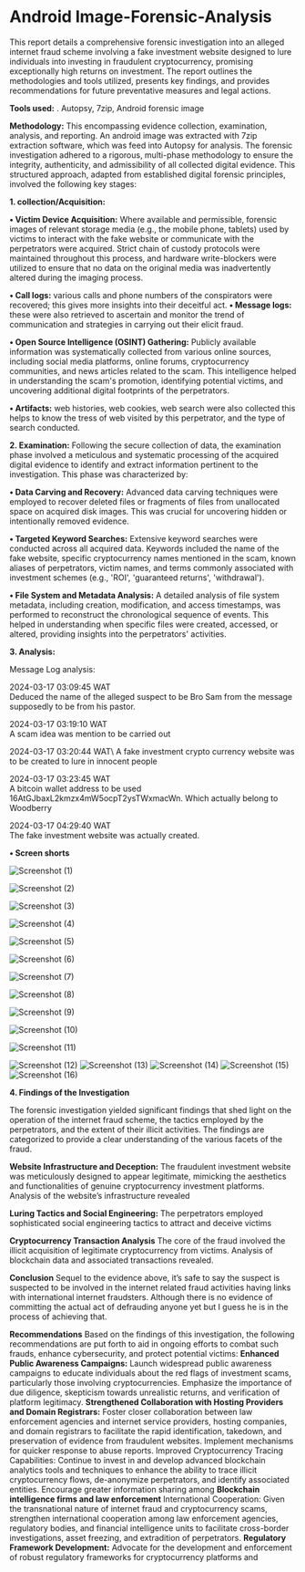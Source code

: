 # Android Image-Forensic-Analysis

This report details a comprehensive forensic investigation into an alleged internet
fraud scheme involving a fake investment website designed to lure individuals into
investing in fraudulent cryptocurrency, promising exceptionally high returns on
investment.
The report outlines the methodologies and tools utilized, presents key findings, and
provides recommendations for future preventative measures and legal actions.

**Tools used:** . Autopsy, 7zip, Android forensic image

**Methodology:** This encompassing evidence collection, examination, analysis, and reporting. An android image was extracted with 7zip extraction software, which was feed into Autopsy for analysis. The forensic investigation adhered to a rigorous, multi-phase methodology to ensure
the integrity, authenticity, and admissibility of all collected digital evidence. This
structured approach, adapted from established digital forensic principles, involved the
following key stages:

 **1.	collection/Acquisition:**
 
  **• Victim Device Acquisition:** Where available and permissible, forensic images of
relevant storage media (e.g., the mobile phone, tablets) used by victims to interact with the fake website or communicate with
the perpetrators were acquired. Strict chain of custody protocols were
maintained throughout this process, and hardware write-blockers were utilized
to ensure that no data on the original media was inadvertently altered during the
imaging process.

**•	Call logs:** various calls and phone numbers of the conspirators were recovered; this gives more insights into their deceitful act.
**•	Message logs:**  these were also retrieved to ascertain and monitor the trend of communication and strategies in carrying out their elicit fraud.

**•	Open Source Intelligence (OSINT) Gathering:**  Publicly available information
was systematically collected from various online sources, including social media
platforms, online forums, cryptocurrency communities, and news articles related
to the scam. This intelligence helped in understanding the scam's promotion,
identifying potential victims, and uncovering additional digital footprints of the
perpetrators.

**•	Artifacts:** web histories, web cookies, web search were also collected this helps to know the tress of web visited by this perpetrator, and the type of search conducted.

**2.	Examination:** Following the secure collection of data, the examination phase involved a meticulous and systematic processing of the acquired digital evidence to identify and extract information pertinent to the investigation. This phase was characterized by:

**•	Data Carving and Recovery:** Advanced data carving techniques were employed
to recover deleted files or fragments of files from unallocated space on acquired
disk images. This was crucial for uncovering hidden or intentionally removed
evidence.

**•	Targeted Keyword Searches:** Extensive keyword searches were conducted
across all acquired data. Keywords included the name of the fake website,
specific cryptocurrency names mentioned in the scam, known aliases of
perpetrators, victim names, and terms commonly associated with investment
schemes (e.g., 'ROI', 'guaranteed returns', 'withdrawal').

**•	File System and Metadata Analysis:** A detailed analysis of file system metadata,
including creation, modification, and access timestamps, was performed to
reconstruct the chronological sequence of events. This helped in understanding
when specific files were created, accessed, or altered, providing insights into the
perpetrators' activities.

**3.	Analysis:**

Message Log analysis:

2024-03-17 03:09:45 WAT\
Deduced the name of the alleged suspect to be Bro Sam from the message supposedly to be from his pastor.

2024-03-17 03:19:10 WAT\
A scam idea was mention to be carried out

2024-03-17 03:20:44 WAT\ 
A fake investment crypto currency website was to be created to lure in innocent people

2024-03-17 03:23:45 WAT\
A bitcoin wallet address to be used 16AtGJbaxL2kmzx4mW5ocpT2ysTWxmacWn. Which actually belong to Woodberry

2024-03-17 04:29:40 WAT\
The fake investment website was actually created.

**•	Screen shorts**


![Screenshot (1)](https://github.com/user-attachments/assets/b4fd7fb5-f192-48b6-a75f-b8c265e18b51)





![Screenshot (2)](https://github.com/user-attachments/assets/0f2814a0-1d35-4030-af9f-2f0cd9e83b7b)

![Screenshot (3)](https://github.com/user-attachments/assets/211c4af4-13fc-4a23-897d-79bc63940b31)


![Screenshot (4)](https://github.com/user-attachments/assets/83083021-89e0-4130-a5db-b84ec6788f0e)





![Screenshot (5)](https://github.com/user-attachments/assets/550a279a-23b2-4849-9af5-e4c9c96e9910)






![Screenshot (6)](https://github.com/user-attachments/assets/eba4f06e-c725-482e-8ab9-d080d4e72764)








![Screenshot (7)](https://github.com/user-attachments/assets/4e984cec-9320-4b27-98a4-26a5aec83e12)




![Screenshot (8)](https://github.com/user-attachments/assets/25f4fe79-9df3-4ea7-a1a0-139917d33499)




![Screenshot (9)](https://github.com/user-attachments/assets/7a70db3d-2fdf-4eae-b7ff-492b5a90815a)



![Screenshot (10)](https://github.com/user-attachments/assets/f92a3e53-8c8f-444e-8354-71d4c192d7d3)



![Screenshot (11)](https://github.com/user-attachments/assets/6c859796-73b1-4104-8999-bf215b3bb6e4)

![Screenshot (12)](https://github.com/user-attachments/assets/515a1aef-921a-482a-9f4b-135fa87c7238)
![Screenshot (13)](https://github.com/user-attachments/assets/531ce328-0334-499d-b47b-92bbad340f9c)
![Screenshot (14)](https://github.com/user-attachments/assets/257dce2a-b13a-48ce-aa25-e9c1108cb1c9)
![Screenshot (15)](https://github.com/user-attachments/assets/a597d877-e60f-4d84-ae1a-eb3b69171951)
![Screenshot (16)](https://github.com/user-attachments/assets/100158ca-b219-4961-bd4e-3ca249240b9e)


**4.	Findings of the Investigation**

The forensic investigation yielded significant findings that shed light on the operation
of the internet fraud scheme, the tactics employed by the perpetrators, and the extent
of their illicit activities. The findings are categorized to provide a clear understanding
of the various facets of the fraud.

**Website Infrastructure and Deception:** The fraudulent investment website was
meticulously designed to appear legitimate, mimicking the aesthetics and
functionalities of genuine cryptocurrency investment platforms. Analysis of the
website’s infrastructure revealed

**Luring Tactics and Social Engineering:** The perpetrators employed sophisticated
social engineering tactics to attract and deceive victims

**Cryptocurrency Transaction Analysis**
The core of the fraud involved the illicit acquisition of legitimate cryptocurrency from
victims. Analysis of blockchain data and associated transactions revealed.

**Conclusion**
Sequel to the evidence above, it’s safe to say the suspect is suspected to be involved in the internet related fraud activities having links with international internet fraudsters. Although there is no evidence of committing the actual act of defrauding anyone yet but I guess he is in the process of achieving that.

**Recommendations**
Based on the findings of this investigation, the following recommendations are put
forth to aid in ongoing efforts to combat such frauds, enhance cybersecurity, and
protect potential victims:
**Enhanced Public Awareness Campaigns:** Launch widespread public awareness
campaigns to educate individuals about the red flags of investment scams,
particularly those involving cryptocurrencies. Emphasize the importance of due
diligence, skepticism towards unrealistic returns, and verification of platform
legitimacy.
**Strengthened Collaboration with Hosting Providers and Domain Registrars:**
Foster closer collaboration between law enforcement agencies and internet
service providers, hosting companies, and domain registrars to facilitate the
rapid identification, takedown, and preservation of evidence from fraudulent
websites. Implement mechanisms for quicker response to abuse reports.
Improved Cryptocurrency Tracing Capabilities: Continue to invest in and
develop advanced blockchain analytics tools and techniques to enhance the
ability to trace illicit cryptocurrency flows, de-anonymize perpetrators, and
identify associated entities. Encourage greater information sharing among
**Blockchain intelligence firms and law enforcement**
International Cooperation: Given the transnational nature of internet fraud and
cryptocurrency scams, strengthen international cooperation among law
enforcement agencies, regulatory bodies, and financial intelligence units to
facilitate cross-border investigations, asset freezing, and extradition of
perpetrators.
**Regulatory Framework Development:** Advocate for the development and
enforcement of robust regulatory frameworks for cryptocurrency platforms and



